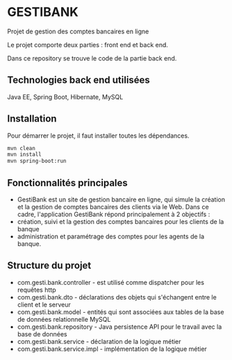 # GESTIBANK

Projet de gestion des comptes bancaires en ligne

Le projet comporte deux parties : front end et back end.

Dans ce repository se trouve le code de la partie back end.

## Technologies back end utilisées

Java EE, Spring Boot, Hibernate, MySQL

## Installation

Pour démarrer le projet, il faut installer toutes les dépendances.

```bash
mvn clean
mvn install
mvn spring-boot:run
```

## Fonctionnalités principales

- GestiBank est un site de gestion bancaire en ligne, qui simule la création et la gestion de comptes
  bancaires des clients via le Web. Dans ce cadre, l'application GestiBank répond principalement à 2 objectifs : 
- création, suivi et la gestion des comptes
  bancaires pour les clients de la banque
- administration et paramétrage des comptes pour les agents de la banque.

## Structure du projet

- com.gesti.bank.controller - est utilisé comme dispatcher pour les requêtes http
- com.gesti.bank.dto - déclarations des objets qui s'échangent entre le client et le serveur
- com.gesti.bank.model - entités qui sont associées aux tables de la base de données relationnelle MySQL
- com.gesti.bank.repository - Java persistence API pour le travail avec la base de données
- com.gesti.bank.service - déclaration de la logique métier
- com.gesti.bank.service.impl - implémentation de la logique métier
